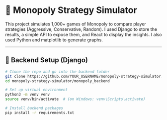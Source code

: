 
# 🧠 Monopoly Strategy Simulator

This project simulates 1,000+ games of Monopoly to compare player strategies (Aggressive, Conservative, Random). I used Django to store the results, a simple API to expose them, and React to display the insights. I also used Python and matplotlib to generate graphs.

---

## 🔧 Backend Setup (Django)

```bash
# Clone the repo and go into the backend folder
git clone https://github.com/YOUR_USERNAME/monopoly-strategy-simulator.git
cd monopoly-strategy-simulator/monopoly_backend

# Set up virtual environment
python3 -m venv venv
source venv/bin/activate  # (on Windows: venv\Scripts\activate)

# Install backend packages
pip install -r requirements.txt
